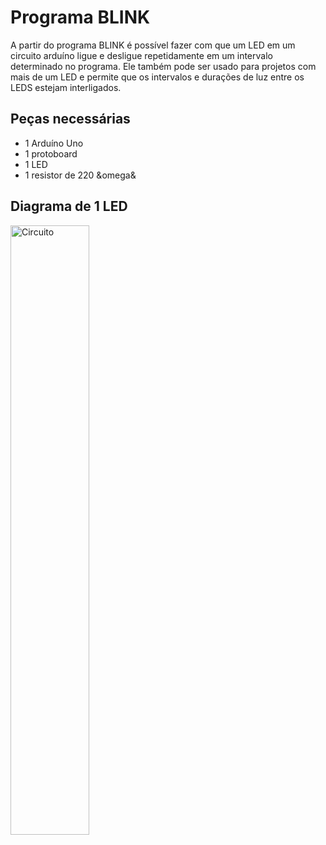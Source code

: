 # Programa BLINK
A partir do programa BLINK é possível fazer com que um LED em um circuito arduíno ligue e desligue repetidamente em um intervalo determinado no programa. Ele também pode ser usado para projetos com mais de um LED e permite que os intervalos e durações de luz entre os LEDS estejam interligados.
## Peças necessárias
- 1 Arduíno Uno
- 1 protoboard
- 1 LED
- 1 resistor de 220 &omega&  
## Diagrama de 1 LED
<img src="https://github.com/user-attachments/assets/6fd34156-748f-4cbd-9b1a-34b5df9325c5" alt="Circuito" width="50%">
